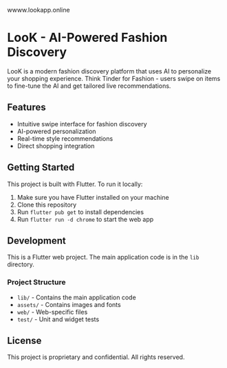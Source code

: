 wwww.lookapp.online

# LooK - AI-Powered Fashion Discovery

LooK is a modern fashion discovery platform that uses AI to personalize your shopping experience. Think Tinder for Fashion - users swipe on items to fine-tune the AI and get tailored live recommendations.

## Features

- Intuitive swipe interface for fashion discovery
- AI-powered personalization
- Real-time style recommendations
- Direct shopping integration

## Getting Started

This project is built with Flutter. To run it locally:

1. Make sure you have Flutter installed on your machine
2. Clone this repository
3. Run `flutter pub get` to install dependencies
4. Run `flutter run -d chrome` to start the web app

## Development

This is a Flutter web project. The main application code is in the `lib` directory.

### Project Structure

- `lib/` - Contains the main application code
- `assets/` - Contains images and fonts
- `web/` - Web-specific files
- `test/` - Unit and widget tests

## License

This project is proprietary and confidential. All rights reserved.
